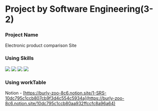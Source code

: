 # Project by Software Engineering(3-2)

### Project Name
Electronic product comparison Site

### Using Skills
![](https://img.shields.io/badge/HTML-239120?style=for-the-badge&logo=html5&logoColor=white)
![](https://img.shields.io/badge/CSS-239120?&style=for-the-badge&logo=css3&logoColor=white)
![](https://img.shields.io/badge/React-20232A?style=for-the-badge&logo=react&logoColor=61DAFB)
![](https://img.shields.io/badge/Spring-6DB33F?style=for-the-badge&logo=spring&logoColor=white)

### Using workTable
Notion - [https://burly-zoo-8c6.notion.site/1-SRS-10dc795c1ccb807cb9f3d4c554c5934a](https://burly-zoo-8c6.notion.site/10dc795c1ccb80aa932ffccfc8a96a64)
